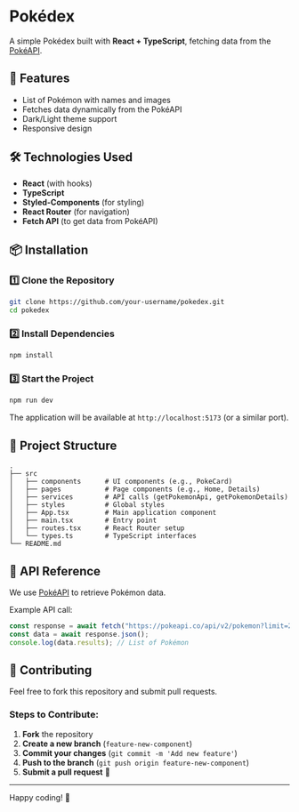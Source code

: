 # Pokédex

A simple Pokédex built with **React + TypeScript**, fetching data from the [PokéAPI](https://pokeapi.co/).

## 🚀 Features
- List of Pokémon with names and images
- Fetches data dynamically from the PokéAPI
- Dark/Light theme support
- Responsive design

## 🛠 Technologies Used
- **React** (with hooks)
- **TypeScript**
- **Styled-Components** (for styling)
- **React Router** (for navigation)
- **Fetch API** (to get data from PokéAPI)

## 📦 Installation

### 1️⃣ Clone the Repository
```sh
git clone https://github.com/your-username/pokedex.git
cd pokedex
```

### 2️⃣ Install Dependencies
```sh
npm install
```

### 3️⃣ Start the Project
```sh
npm run dev
```
The application will be available at `http://localhost:5173` (or a similar port).

## 📂 Project Structure
```
.
├── src
│   ├── components      # UI components (e.g., PokeCard)
│   ├── pages           # Page components (e.g., Home, Details)
│   ├── services        # API calls (getPokemonApi, getPokemonDetails)
│   ├── styles          # Global styles
│   ├── App.tsx         # Main application component
│   ├── main.tsx        # Entry point
│   ├── routes.tsx      # React Router setup
│   └── types.ts        # TypeScript interfaces
└── README.md
```

## 📌 API Reference
We use [PokéAPI](https://pokeapi.co/) to retrieve Pokémon data.

Example API call:
```ts
const response = await fetch("https://pokeapi.co/api/v2/pokemon?limit=20");
const data = await response.json();
console.log(data.results); // List of Pokémon
```

## 📝 Contributing
Feel free to fork this repository and submit pull requests.

### Steps to Contribute:
1. **Fork** the repository
2. **Create a new branch** (`feature-new-component`)
3. **Commit your changes** (`git commit -m 'Add new feature'`)
4. **Push to the branch** (`git push origin feature-new-component`)
5. **Submit a pull request** 🚀

---
Happy coding! 🎉

